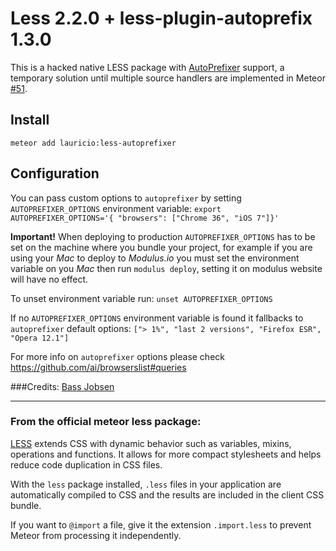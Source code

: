 # Less 2.2.0 + less-plugin-autoprefix 1.3.0

This is a hacked native LESS package with [AutoPrefixer](https://github.com/ai/autoprefixer) support, a temporary solution until multiple source handlers are implemented in Meteor [#51](https://github.com/MeteorCommunity/discussions/issues/51).

## Install

    meteor add lauricio:less-autoprefixer

## Configuration
You can pass custom options to `autoprefixer` by setting `AUTOPREFIXER_OPTIONS` environment variable: `export AUTOPREFIXER_OPTIONS='{ "browsers": ["Chrome 36", "iOS 7"]}'`

**Important!** When deploying to production `AUTOPREFIXER_OPTIONS` has to be set on the machine where you bundle your project, for example if you are using your *Mac* to deploy to *Modulus.io* you must set the environment variable on you *Mac* then run `modulus deploy`, setting it on modulus website will have no effect.

To unset environment variable run: `unset AUTOPREFIXER_OPTIONS`


If no `AUTOPREFIXER_OPTIONS` environment variable is found it fallbacks to `autoprefixer` default options: `["> 1%", "last 2 versions", "Firefox ESR", "Opera 12.1"]`

For more info on `autoprefixer` options please check https://github.com/ai/browserslist#queries

###Credits:
[Bass Jobsen](https://github.com/bassjobsen)

----

### From the official meteor less package:

[LESS](http://lesscss.org/) extends CSS with dynamic behavior such as variables, mixins,
operations and functions. It allows for more compact stylesheets and
helps reduce code duplication in CSS files.

With the `less` package installed, `.less` files in your application are
automatically compiled to CSS and the results are included in the client CSS
bundle.

If you want to `@import` a file, give it the extension `.import.less`
to prevent Meteor from processing it independently.
